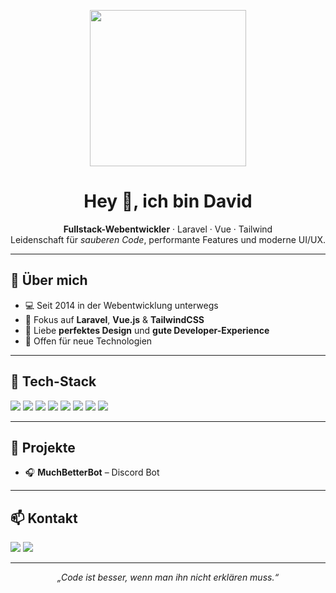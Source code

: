 <!-- Profilbanner -->
<p align="center">
  <img src="https://media3.giphy.com/media/v1.Y2lkPTc5MGI3NjExYzBjeTRkeHhseG50YnU4MHFpMXA4YTZnMjduaGkxY3lwMm1hcmV0cyZlcD12MV9pbnRlcm5hbF9naWZfYnlfaWQmY3Q9cw/6KirhLJyR7oMcwgJQk/giphy.gif" width="250" />
</p>

<h1 align="center">Hey 👋, ich bin David</h1>

<p align="center">
  <b>Fullstack-Webentwickler</b> · Laravel · Vue · Tailwind  
  <br/>
  Leidenschaft für <i>sauberen Code</i>, performante Features und moderne UI/UX.
</p>

---

## 🧩 Über mich
- 💻 Seit 2014 in der Webentwicklung unterwegs
- 🚀 Fokus auf **Laravel**, **Vue.js** & **TailwindCSS**
- 🎨 Liebe **perfektes Design** und **gute Developer-Experience**
- 🧠 Offen für neue Technologien

---

## 🚀 Tech-Stack

<p>
  <img src="https://img.shields.io/badge/PHP-777BB4?style=for-the-badge&logo=php&logoColor=white" />
  <img src="https://img.shields.io/badge/Laravel-FF2D20?style=for-the-badge&logo=laravel&logoColor=white" />
  <img src="https://img.shields.io/badge/Vue.js-4FC08D?style=for-the-badge&logo=vuedotjs&logoColor=white" />
  <img src="https://img.shields.io/badge/React-61DAFB?style=for-the-badge&logo=react&logoColor=black" />
  <img src="https://img.shields.io/badge/TailwindCSS-06B6D4?style=for-the-badge&logo=tailwindcss&logoColor=white" />
  <img src="https://img.shields.io/badge/Inertia.js-2D3748?style=for-the-badge&logo=javascript&logoColor=white" />
  <img src="https://img.shields.io/badge/Docker-2496ED?style=for-the-badge&logo=docker&logoColor=white" />
  <img src="https://img.shields.io/badge/GitHub_Actions-2088FF?style=for-the-badge&logo=githubactions&logoColor=white" />
</p>

---

## 📌 Projekte
- 🎧 **MuchBetterBot** – Discord Bot

---

## 📫 Kontakt
<p>
  <a href="mailto:info@mafaka.de"><img src="https://img.shields.io/badge/Email-0078D4?style=for-the-badge&logo=gmail&logoColor=white"></a>
  <a href="https://www.linkedin.com/in/USERNAME](https://www.linkedin.com/in/david-klink-2222b2266/" target="_blank"><img src="https://img.shields.io/badge/LinkedIn-0A66C2?style=for-the-badge&logo=linkedin&logoColor=white"></a>
</p>

---

<p align="center">
  <i>„Code ist besser, wenn man ihn nicht erklären muss.“</i>  
</p>

